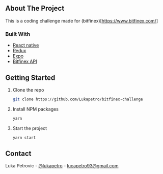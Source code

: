 ## About The Project

This is a coding challenge made for (bitfinex)[https://www.bitfinex.com/]

### Built With

- [React native](https://reactnative.dev/)
- [Redux](https://redux.js.org/)
- [Expo](https://expo.dev/)
- [Bitfinex API](https://docs.bitfinex.com/docs)

## Getting Started

1. Clone the repo
   ```sh
   git clone https://github.com/Lukapetro/bitfinex-challenge
   ```
2. Install NPM packages
   ```sh
   yarn
   ```
3. Start the project
   ```sh
   yarn start
   ```

## Contact

Luka Petrovic - [@lukapetro](https://www.linkedin.com/in/lukapetro/) - lucapetro93@gmail.com
